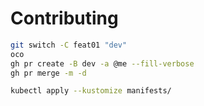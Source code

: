 # Contributing

```bash
git switch -C feat01 "dev"
oco
gh pr create -B dev -a @me --fill-verbose
gh pr merge -m -d
```

```bash
kubectl apply --kustomize manifests/
```
